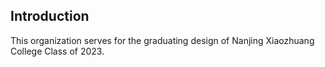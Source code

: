 
## Introduction

This organization serves for the graduating design of Nanjing Xiaozhuang College Class of 2023.
